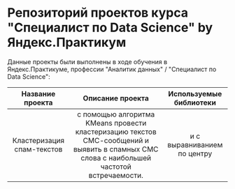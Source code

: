 # Репозиторий проектов курса "Специалист по Data Science" by Яндекс.Практикум
Данные проекты были выполнены в ходе обучения в Яндекс.Практикуме, профессии "Аналитик данных" / "Специалист по Data Science":

| Название проекта              | Описание проекта           | Используемые библиотеки                     |
| :-------------------: | :--------------------: |:---------------------------:|
| Кластеризация спам-текстов | с помощью алгоритма KMeans провести кластеризацию текстов СМС-сообщений и выявить в спамных СМС слова с наибольшей частотой встречаемости. | и с выравниванием по центру |

